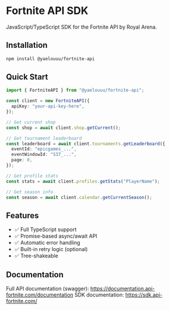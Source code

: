 # Fortnite API SDK

JavaScript/TypeScript SDK for the Fortnite API by Royal Arena.

## Installation

```bash
npm install @yaelouuu/fortnite-api
```

## Quick Start

```typescript
import { FortniteAPI } from "@yaelouuu/fortnite-api";

const client = new FortniteAPI({
  apiKey: "your-api-key-here",
});

// Get current shop
const shop = await client.shop.getCurrent();

// Get tournament leaderboard
const leaderboard = await client.tournaments.getLeaderboard({
  eventId: "epicgames_...",
  eventWindowId: "S37_...",
  page: 0,
});

// Get profile stats
const stats = await client.profiles.getStats("PlayerName");

// Get season info
const season = await client.calendar.getCurrentSeason();
```

## Features

- ✅ Full TypeScript support
- ✅ Promise-based async/await API
- ✅ Automatic error handling
- ✅ Built-in retry logic (optional)
- ✅ Tree-shakeable

## Documentation

Full API documentation (swagger): https://documentation.api-fortnite.com/documentation
SDK documentation: https://sdk.api-fortnite.com/
